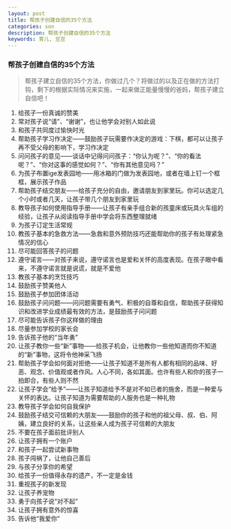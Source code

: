 ```yaml
---
layout: post
title: 帮孩子创建自信的35个方法
categories: son
description: 帮孩子创建自信的35个方法
keywords: 育儿, 豆豆
---
```


### 帮孩子创建自信的35个方法

> 帮孩子建立自信的35个方法，你做过几个？将做过的以及正在做的方法打钩，剩下的根据实际情况来实施，一起来做正能量慢慢的爸妈，帮孩子建立自信吧！

1. 给孩子一份真诚的赞美
2. 常对孩子说“请”、“谢谢”，也让他学会对别人如此说
3. 和孩子共同度过愉快时光
4. 帮助孩子学习作决定——鼓励孩子玩需要作决定的游戏：下棋，都可以让孩子再不受父母的影响下，学习作决定
5. 问问孩子的意见——谈话中记得问问孩子：“你认为呢？”、“你的看法呢？”、“你对这事的感觉如何？”、“你有其他意见吗？”
6. 为孩子布置ige发表园地——用冰箱的门做为发表园地，或者在墙上钉一个框框，展示孩子作品
7. 帮助孩子结交朋友——给孩子充分的自由，邀请朋友到家里玩。你可以选定几个小时或者几天，让孩子带几个朋友到家里玩
8. 教导孩子如何使用指导手册——让孩子有亲手组合新的孩童床或玩具火车组的经验，让孩子从阅读指导手册中学会将东西整理就绪
9. 为孩子订定生活常规
10. 教孩子基本的急救方法——急救和意外预防技巧还能帮助你的孩子有处理紧急情况的信心
11. 尽可能回答孩子的问题
12. 遵守诺言——对孩子来说，遵守诺言也是爱和关怀的高度表现。在孩子眼中看来，不遵守诺言就是说谎，就是不爱他
13. 教孩子基本的烹饪技巧
14. 鼓励孩子赞美他人
15. 鼓励孩子参加团体活动
16. 鼓励孩子问问题——问问题需要有勇气、积极的自尊和自信，帮助孩子获得知识和改进学业成绩最有效的方法，是鼓励孩子问问题
17. 尽可能告诉孩子你这样做的理由
18. 尽量参加学校的家长会
19. 告诉孩子他的“当年勇”
20. 让孩子教你一些“新”事物——给孩子机会，让他教你一些他知道而你不知道的“新”事物，这将令他神采飞扬
21. 帮助孩子学会如何面对拒绝——让孩子知道不是所有人都有相同的品味、好恶、观念、价值观或者作风。人心不同，各如其面。也许有些人和你的孩子一拍即合，有些人则不然
22. 让孩子学会“给予”——让孩子知道给予不是对不如已者的施舍，而是一种爱与关怀的表达。让孩子知道为需要帮助的人服务也是一种礼物
23. 教导孩子学会如何自我保护
24. 鼓励孩子结交可信赖的大朋友——鼓励你的孩子和他的祖父母、叔、伯、阿姨，建立良好的关系，让这些亲人成为孩子可信赖的大朋友
25. 不要在孩子面前批评别人
26. 让孩子拥有一个账户
27. 和孩子一起尝试新事物
28. 孩子闯祸了，让他自己善后
29. 与孩子分享你的希望
30. 给孩子一份值得永存的遗产，不一定是金钱
31. 重视孩子的新发现
32. 让孩子养宠物
33. 勇于向孩子说“对不起”
34. 让孩子拥有意外的惊喜
35. 告诉他“我爱你”